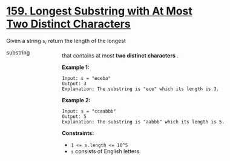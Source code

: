 # [159. Longest Substring with At Most Two Distinct Characters](https://leetcode.com/problems/longest-substring-with-at-most-two-distinct-characters/description/?envType=study-plan-v2&envId=premium-algo-100)

Given a string `s`, return the length of the longest <div aria-expanded="false" data-headlessui-state="" id="headlessui-popover-button-:rt:">substring<div style="position: fixed; z-index: 40; inset: 0px auto auto 0px; transform: translate(375px, 215px);"> that contains at most **two distinct characters** .

**Example 1:** 

```
Input: s = "eceba"
Output: 3
Explanation: The substring is "ece" which its length is 3.
```

**Example 2:** 

```
Input: s = "ccaabbb"
Output: 5
Explanation: The substring is "aabbb" which its length is 5.
```

**Constraints:** 

- `1 <= s.length <= 10^5`
- `s` consists of English letters.